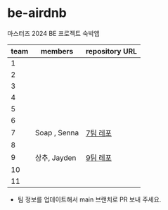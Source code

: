 # be-airdnb

마스터즈 2024 BE 프로젝트 숙박앱

| team | members | repository URL |
| ---- | ------- | -------------- |
| 1    |         |                |
| 2    |         |                |
| 3    |         |                |
| 4    |         |                |
| 5    |         |                |
| 6    |         |                |
| 7    |   Soap , Senna      |       [7팀 레포](https://github.com/CodeSquad24-Study/be-airdnb)         |
| 8    |         |                |
| 9    |  상추, Jayden       | [9팀 레포](https://github.com/codesquad-masters2024-team09-step2/be-airdnb)            |
| 10   |         |                |
| 11   |         |                |

- 팀 정보를 업데이트해서 main 브랜치로 PR 보내 주세요.
